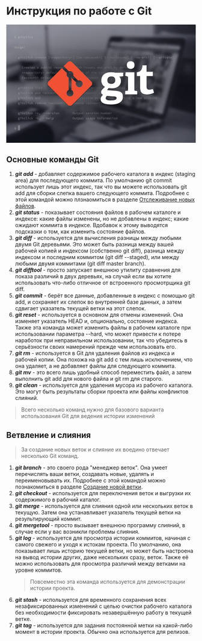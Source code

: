 # Инструкция по работе с Git #
![картинка с надписью git](osnovnye-git-komandy.png)
## Основные команды Git ##
1. ***git add*** - добавляет содержимое рабочего каталога в индекс (staging area) для последующего коммита. По умолчанию git commit использует лишь этот индекс, так что вы можете использовать git add для сборки слепка вашего следующего коммита.
Подробнее с этой командой можно плзнаомиться в разделе [Отслеживание новых файлов](https://git-scm.com/book/ru/v2/%D0%9E%D1%81%D0%BD%D0%BE%D0%B2%D1%8B-Git-%D0%97%D0%B0%D0%BF%D0%B8%D1%81%D1%8C-%D0%B8%D0%B7%D0%BC%D0%B5%D0%BD%D0%B5%D0%BD%D0%B8%D0%B9-%D0%B2-%D1%80%D0%B5%D0%BF%D0%BE%D0%B7%D0%B8%D1%82%D0%BE%D1%80%D0%B8%D0%B9#r_tracking_files). 
2. ***git status*** - показывает состояния файлов в рабочем каталоге и индексе: какие файлы изменены, но не добавлены в индекс; какие ожидают коммита в индексе. Вдобавок к этому выводятся подсказки о том, как изменить состояние файлов.
3. ***git diff*** - используется для вычисления разницы между любыми двумя Git деревьями. Это может быть разница между вашей рабочей копией и индексом (собственно git diff), разница между индексом и последним коммитом (git diff --staged), или между любыми двумя коммитами (git diff master branch).
4. ***git difftool*** - просто запускает внешнюю утилиту сравнения для показа различий в двух деревьях, на случай если вы хотите использовать что-либо отличное от встроенного просмотрщика git diff.
5. ***git commit*** - берёт все данные, добавленные в индекс с помощью git add, и сохраняет их слепок во внутренней базе данных, а затем сдвигает указатель текущей ветки на этот слепок.
6. ***git reset*** - используется в основном для отмены изменений. Она изменяет указатель HEAD и, опционально, состояние индекса. Также эта команда может изменить файлы в рабочем каталоге при использовании параметра --hard, что может привести к потере наработок при неправильном использовании, так что убедитесь в серьёзности своих намерений прежде чем использовать его.
7. ***git rm*** - используется в Git для удаления файлов из индекса и рабочей копии. Она похожа на git add с тем лишь исключением, что она удаляет, а не добавляет файлы для следующего коммита.
8. ***git mv*** - это всего лишь удобный способ переместить файл, а затем выполнить git add для нового файла и git rm для старого.
9. ***git clean*** - используется для удаления мусора из рабочего каталога. Это могут быть результаты сборки проекта или файлы конфликтов слияний. 

> Всего несколько команд нужно для базового варианта использования Git для ведения истории изменений

## Ветвление и слияния ##

> За создание новых веток и слияние их воедино отвечает несколько Git команд.
1. ***git branch*** - это своего рода "менеджер веток". Она умеет перечислять ваши ветки, создавать новые, удалять и переименовывать их.
Подробнее с этой командой можно познакомиться в разделе [Создание новой ветки](https://git-scm.com/book/ru/v2/%D0%92%D0%B5%D1%82%D0%B2%D0%BB%D0%B5%D0%BD%D0%B8%D0%B5-%D0%B2-Git-%D0%9E-%D0%B2%D0%B5%D1%82%D0%B2%D0%BB%D0%B5%D0%BD%D0%B8%D0%B8-%D0%B2-%D0%B4%D0%B2%D1%83%D1%85-%D1%81%D0%BB%D0%BE%D0%B2%D0%B0%D1%85#r_create_new_branch).
2. ***git checkout*** - используется для переключения веток и выгрузки их содержимого в рабочий каталог.
3. ***git merge*** - используется для слияния одной или нескольких веток в текущую. Затем она устанавливает указатель текущей ветки на результирующий коммит.
4. ***git mergetool*** - просто вызывает внешнюю программу слияний, в случае если у вас возникли проблемы слияния.
5. ***git log*** - используется для просмотра истории коммитов, начиная с самого свежего и уходя к истокам проекта. По умолчанию, она показывает лишь историю текущей ветки, но может быть настроена на вывод истории других, даже нескольких сразу, веток. Также её можно использовать для просмотра различий между ветками на уровне коммитов.
    > Повсеместно эта команда используется для демонстрации истории проекта.
6. ***git stash*** - используется для временного сохранения всех незафиксированных изменений с целью очистки рабочего каталога без необходимости фиксировать незавершённую работу в текущей ветке.
7. ***git tag*** - используется для задания постоянной метки на какой-либо момент в истории проекта. Обычно она используется для релизов.

